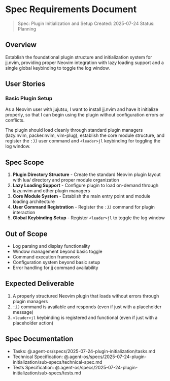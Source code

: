# Spec Requirements Document

> Spec: Plugin Initialization and Setup
> Created: 2025-07-24
> Status: Planning

## Overview

Establish the foundational plugin structure and initialization system for jj.nvim, providing proper Neovim integration with lazy loading support and a single global keybinding to toggle the log window.

## User Stories

### Basic Plugin Setup

As a Neovim user with jujutsu, I want to install jj.nvim and have it initialize properly, so that I can begin using the plugin without configuration errors or conflicts.

The plugin should load cleanly through standard plugin managers (lazy.nvim, packer.nvim, vim-plug), establish the core module structure, and register the `:JJ` user command and `<leader>jl` keybinding for toggling the log window.

## Spec Scope

1. **Plugin Directory Structure** - Create the standard Neovim plugin layout with lua/ directory and proper module organization
2. **Lazy Loading Support** - Configure plugin to load on-demand through lazy.nvim and other plugin managers
3. **Core Module System** - Establish the main entry point and module loading architecture
4. **User Command Registration** - Register the `:JJ` command for plugin interaction
5. **Global Keybinding Setup** - Register `<leader>jl` to toggle the log window

## Out of Scope

- Log parsing and display functionality
- Window management beyond basic toggle
- Command execution framework
- Configuration system beyond basic setup
- Error handling for jj command availability

## Expected Deliverable

1. A properly structured Neovim plugin that loads without errors through plugin managers
2. `:JJ` command is available and responds (even if just with a placeholder message)
3. `<leader>jl` keybinding is registered and functional (even if just with a placeholder action)

## Spec Documentation

- Tasks: @.agent-os/specs/2025-07-24-plugin-initialization/tasks.md
- Technical Specification: @.agent-os/specs/2025-07-24-plugin-initialization/sub-specs/technical-spec.md
- Tests Specification: @.agent-os/specs/2025-07-24-plugin-initialization/sub-specs/tests.md